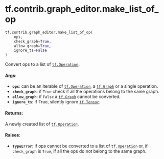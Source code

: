 <div itemscope itemtype="http://developers.google.com/ReferenceObject">
<meta itemprop="name" content="tf.contrib.graph_editor.make_list_of_op" />
<meta itemprop="path" content="Stable" />
</div>

# tf.contrib.graph_editor.make_list_of_op

``` python
tf.contrib.graph_editor.make_list_of_op(
    ops,
    check_graph=True,
    allow_graph=True,
    ignore_ts=False
)
```

Convert ops to a list of <a href="../../../tf/Operation.md"><code>tf.Operation</code></a>.

#### Args:

* <b>`ops`</b>: can be an iterable of <a href="../../../tf/Operation.md"><code>tf.Operation</code></a>, a <a href="../../../tf/Graph.md"><code>tf.Graph</code></a> or a single
    operation.
* <b>`check_graph`</b>: if `True` check if all the operations belong to the same graph.
* <b>`allow_graph`</b>: if `False` a <a href="../../../tf/Graph.md"><code>tf.Graph</code></a> cannot be converted.
* <b>`ignore_ts`</b>: if True, silently ignore <a href="../../../tf/Tensor.md"><code>tf.Tensor</code></a>.

#### Returns:

A newly created list of <a href="../../../tf/Operation.md"><code>tf.Operation</code></a>.

#### Raises:

* <b>`TypeError`</b>: if ops cannot be converted to a list of <a href="../../../tf/Operation.md"><code>tf.Operation</code></a> or,
   if `check_graph` is `True`, if all the ops do not belong to the
   same graph.